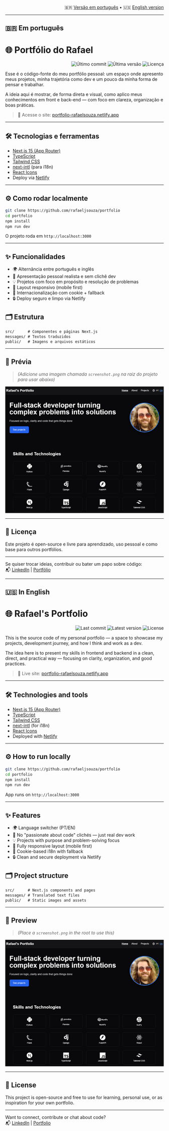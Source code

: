 
<p align="right">
  🇧🇷 <a href="#em-portugues">Versão em português</a> •
  🇺🇸 <a href="#in-english">English version</a>
</p>

---

## <a name="em-portugues"></a>🇧🇷 Em português

# 🌐 Portfólio do Rafael

<p align="right">
  <img src="https://img.shields.io/github/last-commit/rafaeljsouza/portfolio" alt="Último commit" />
  <img src="https://img.shields.io/github/v/tag/rafaeljsouza/portfolio" alt="Última versão" />
  <img src="https://img.shields.io/github/license/rafaeljsouza/portfolio" alt="Licença" />
</p>


Esse é o código-fonte do meu portfólio pessoal: um espaço onde apresento meus projetos, minha trajetória como dev e um pouco da minha forma de pensar e trabalhar.

A ideia aqui é mostrar, de forma direta e visual, como aplico meus conhecimentos em front e back-end — com foco em clareza, organização e boas práticas.

> 🔗 Acesse o site: [portfolio-rafaelsouza.netlify.app](https://portfolio-rafaelsouza.netlify.app/)

---

## 🛠️ Tecnologias e ferramentas

- [Next.js 15 (App Router)](https://nextjs.org/)
- [TypeScript](https://www.typescriptlang.org/)
- [Tailwind CSS](https://tailwindcss.com/)
- [next-intl](https://next-intl-docs.vercel.app/) (para i18n)
- [React Icons](https://react-icons.github.io/react-icons/)
- Deploy via [Netlify](https://www.netlify.com/)

---

## ⚙️ Como rodar localmente

```bash
git clone https://github.com/rafaeljsouza/portfolio
cd portfolio
npm install
npm run dev
```

O projeto roda em `http://localhost:3000`

---

## ✨ Funcionalidades

- 🌍 Alternância entre português e inglês
- 🧠 Apresentação pessoal realista e sem clichê dev
- 💡 Projetos com foco em propósito e resolução de problemas
- 📱 Layout responsivo (mobile first)
- 💬 Internacionalização com cookie + fallback
- 🔒 Deploy seguro e limpo via Netlify

## 🗂 Estrutura

```
src/      # Componentes e páginas Next.js
messages/ # Textos traduzidos
public/   # Imagens e arquivos estáticos
```

---

## 📸 Prévia

> *(Adicione uma imagem chamada `screenshot.png` na raiz do projeto para usar abaixo)*


![screenshot](screenshot.png)


---

## 🤝 Licença

Este projeto é open-source e livre para aprendizado, uso pessoal e como base para outros portfólios.

---

Se quiser trocar ideias, contribuir ou bater um papo sobre código:  
📬 [LinkedIn](https://www.linkedin.com/in/rafaeljsouza/) | [Portfólio](https://portfolio-rafaelsouza.netlify.app/)

---

## <a name="in-english"></a>🇺🇸 In English

# 🌐 Rafael's Portfolio

<p align="right">
  <img src="https://img.shields.io/github/last-commit/rafaeljsouza/portfolio" alt="Last commit" />
  <img src="https://img.shields.io/github/v/tag/rafaeljsouza/portfolio" alt="Latest version" />
  <img src="https://img.shields.io/github/license/rafaeljsouza/portfolio" alt="License" />
</p>

This is the source code of my personal portfolio — a space to showcase my projects, development journey, and how I think and work as a dev.

The idea here is to present my skills in frontend and backend in a clean, direct, and practical way — focusing on clarity, organization, and good practices.

> 🔗 Live site: [portfolio-rafaelsouza.netlify.app](https://portfolio-rafaelsouza.netlify.app/)

---

## 🛠️ Technologies and tools

- [Next.js 15 (App Router)](https://nextjs.org/)
- [TypeScript](https://www.typescriptlang.org/)
- [Tailwind CSS](https://tailwindcss.com/)
- [next-intl](https://next-intl-docs.vercel.app/) (for i18n)
- [React Icons](https://react-icons.github.io/react-icons/)
- Deployed with [Netlify](https://www.netlify.com/)

---

## ⚙️ How to run locally

```bash
git clone https://github.com/rafaeljsouza/portfolio
cd portfolio
npm install
npm run dev
```

App runs on `http://localhost:3000`

---

## ✨ Features

- 🌍 Language switcher (PT/EN)
- 🧠 No "passionate about code" clichés — just real dev work
- 💡 Projects with purpose and problem-solving focus
- 📱 Fully responsive layout (mobile first)
- 💬 Cookie-based i18n with fallback
- 🔒 Clean and secure deployment via Netlify

## 🗂 Project structure

```
src/      # Next.js components and pages
messages/ # Translated text files
public/   # Static images and assets
```

---

## 📸 Preview

> *(Place a `screenshot.png` in the root to use this)*

![screenshot](screenshot.png)

---

## 🤝 License

This project is open-source and free to use for learning, personal use, or as inspiration for your own portfolio.

---

Want to connect, contribute or chat about code?  
📬 [LinkedIn](https://www.linkedin.com/in/rafaeljsouza/) | [Portfolio](https://portfolio-rafaelsouza.netlify.app/)
